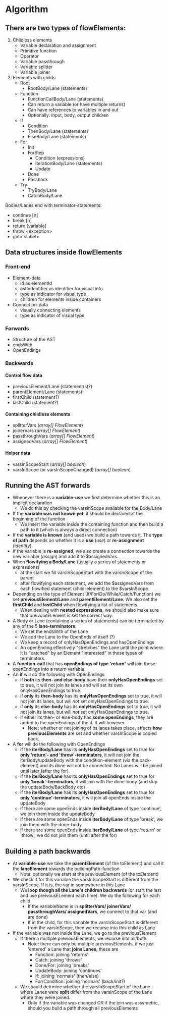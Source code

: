 
# Algorithm

## There are two types of flowElements:

1. Childless elements
    * Variable declaration and assignment
    * Primitive function
    * Operator
    * Variable passthrough
    * Variable splitter
    * Variable joiner
2. Elements with childs
    * Root
        * RootBody/Lane (statements)
    * Function
        * FunctionCallBody/Lane (statements)
        * Can return a variable (or have multiple returns)
        * Can have references to variables in and out
        * Optionally: input, body, output children
    * If
        * Condition
        * ThenBody/Lane (statements)
        * ElseBody/Lane (statements)
    * For
        * Init
        * ForStep
            * Condition (expressions)
            * IterationBody/Lane (statements)
            * Update
        * Done
        * Passback
    * Try
        * TryBody/Lane
        * CatchBody/Lane

Bodies/Lanes end with terminator-statements:
* continue [n]
* break [n]
* return [variable]
* throw \<exception\>
* goto \<label\>
        
## Data structures inside flowElements

### Front-end

* Element-data
    * id as elementId
    * astIndentifier as identifier for visual info
    * type as indicator for visual type
    * children for elements inside containers 
* Connection-data
    * visually connecting elements
    * type as indicator of visual type

### Forwards

* Structure of the AST
* endsWith
* OpenEndings

### Backwards

#### Control flow data
* previousElement/Lane (statement(s)?)
* parentElement/Lane (statements)
* firstChild (statement?)
* lastChild (statement?)

#### Containing childless elements
* splitterVars (*array[] FlowElement*)
* joinerVars (*array[] FlowElement*)
* passthroughVars (*array[] FlowElement*)
* assignedVars (*array[] FlowElement*)

#### Helper data
* varsInScopeStart (*array[] boolean*)
* varsInScope (or varsInScopeChanged)  (*array[] boolean*)

## Running the AST forwards

* Whenever there is a **variable-use** we first determine whether this is an implicit declaration
    * We do this by checking the varsInScope available for the Body/Lane
* If the **variable was not known yet**, it should be declared at the beginning of the function
    * We insert the variable inside the containing function and then build a path to it (which is always a direct connection)
* If the **variable is known** (and used) we build a path towards it. The **type of path** depends on whether it is a **use** (*use*) or **re-assignment** (*identity*).
* If the variable is **re-assigned**, we also create a connection towards the new variable (*assign*) and add it to $assignedVars.
* When **flowifying a Body/Lane** (usually a series of statements or expressions)
    * at the start we fill varsInScopeStart with the varsInScope of the parent
    * after flowifying each statement, we add the $assignedVars from each flowified statement (child-element) to the $varsInScope
* Depending on the type of Element (If/For/Do/While/Catch/Function) we set **previousElement/Lane** and **parentElement/Lane**. We also set the **firstChild** and **lastChild** when flowifying a list of statements.
    * When dealing with **nested expressions**, we should also make sure that preivousELement is set the correct way.
* A Body or Lane (containing a series of statements) can be terminated by any of the 5 **lane-terminators**.
    * We set the endsWith of the Lane
    * We add the Lane to the OpenEnds of itself (?)
    * We keep a record of onlyHasOpenEndings and hasOpenEndings
    * An openEnding effectively "stretches" the Lane until the point where it is "catched" by an Element "interested" in those types of terminators.
* A **function-call** that has **openEndings of type '*return*'** will join these openEndings into a return variable.
* An **if** will do the following with OpenEndings
    * if **both** its **then- and else-body** have their **onlyHasOpenEndings** set to true, it will not join its lanes and will set its own onlyHasOpenEndings to true.
    * if **only** its **then-body** has its **onlyHasOpenEndings** set to true, it will not join its lanes, but will *not* set onlyHasOpenEndings to true.
    * if **only** its **else-body** has its **onlyHasOpenEndings** set to true, it will not join its lanes, but will *not* set onlyHasOpenEndings to true.
    * if either its then- or else-body has **some openEndings**, they are added to the openEndings of the if. It will however
        * Note: whether or not joining of its lanes takes place, affects **how previousElements** are set and whether varsInScope is copied back.
* A **for** will do the following with OpenEndings    
    * if the **iterBody/Lane** has its **onlyHasOpenEndings** set to true for **only 'return'- and 'throw'-terminators**, it will not join the iterBody/updateBody with the condition-element (via the back-element) and its done will not be connected. No Lanes will be joined until later (after the for).
    * if the **iterBody/Lane** has its **onlyHasOpenEndings** set to true for **only 'break'-terminators**, it will join with the done-body (and skip the updateBody/BackBody etc)
    * if the **iterBody/Lane** has its **onlyHasOpenEndings** set to true for **only 'continue'-terminators**, it will join all openEnds inside the updateBody
    * if there are some openEnds inside **iterBody/Lane** of type 'continue', we join them inside the updateBody
    * if there are some openEnds inside **iterBody/Lane** of type 'break', we join them with the done-body
    * if there are some openEnds inside **iterBody/Lane** of type 'return' or 'throw', we do not join them (until after the for)
    
    
    
## Building a path backwards

* At **variable-use** we take the **parentElement** (of the toElement) and call it the **laneElement** towards the buildingPath-function
    * Note: optionally we start at the previousElement (of the toElement)
* We check if for this variable the varsInScopeStart is different from the varsInScope. If it is, the var in somewhere in this Lane
    * We **loop though all the Lane's children backwards** (or start the last and use preivousELement each time). We do the following for each child
        * If the variableName is in **splitterVars/ joinerVars/ passthroughVars/ assignedVars**, we connect to that var (and are done)
        * If in the child, for this variable the varsInScopeStart is different from the varsInScope, then we recurse into this child as Lane
* If the variable was not inside the Lane, we go to the previousElement
    * If there a multiple previousElements, we recurse into all/both
        * Note: there can only be multiple previousElements, if we just 'entered' a Lane that **joins Lanes**, these are
            * Function: joining 'returns'
            * Catch: joining 'throws'
            * Done/For: joining 'breaks'
            * UpdateBody: joining 'continues'
            * If: joining 'normals' (then/else)
            * For/Condition: joining 'normals' (back/init?) 
    * We should detrmine whether the varsInScopeStart of the Lane where Lanes were **split** differ from the varsInScope of the Lane where they were joined.
        * Only if the variable was changed OR if the join was assymetric, should you build a path through all previousElements
